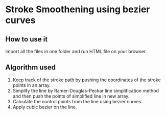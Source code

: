 # Stroke Smoothening using bezier curves

## How to use it
Import all the files in one folder and run HTML file on your browser.

## Algorithm used
1. Keep track of the stroke path by pushing the coordinates of the stroke points in an array.
2. Simplify the line by Ramer-Douglas-Peckar line simplification method and then push the points of simplified line in new array.
3. Calculate the control points from the line using bezier curves.
4. Apply cubic bezier on the line.
